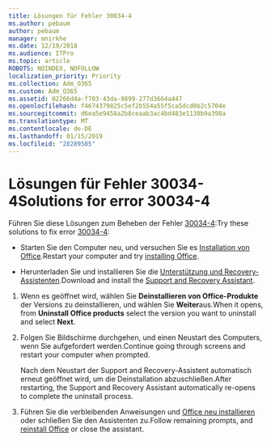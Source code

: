 ```yaml
---
title: Lösungen für Fehler 30034-4
ms.author: pebaum
author: pebaum
manager: mnirkhe
ms.date: 12/19/2018
ms.audience: ITPro
ms.topic: article
ROBOTS: NOINDEX, NOFOLLOW
localization_priority: Priority
ms.collection: Adm_O365
ms.custom: Adm_O365
ms.assetid: 02266d4a-f703-43da-9899-277d3664a447
ms.openlocfilehash: f4674379825c5ef2b554a55f5ca5dcd0b2c5704e
ms.sourcegitcommit: d6ea5e9458a2b8ceaab3ac4bd483e1130b9a398a
ms.translationtype: MT
ms.contentlocale: de-DE
ms.lasthandoff: 01/15/2019
ms.locfileid: "28289505"
---
```

# <a name="solutions-for-error-30034-4"></a><span data-ttu-id="e1cbd-102">Lösungen für Fehler 30034-4</span><span class="sxs-lookup"><span data-stu-id="e1cbd-102">Solutions for error 30034-4</span></span>

<span data-ttu-id="e1cbd-103">Führen Sie diese Lösungen zum Beheben der Fehler [30034-4](https://support.office.com/article/d5df89a9-0507-4b4c-92f9-22f457e630aa?wt.mc_id=Alchemy_ClientDIA):</span><span class="sxs-lookup"><span data-stu-id="e1cbd-103">Try these solutions to fix error [30034-4](https://support.office.com/article/d5df89a9-0507-4b4c-92f9-22f457e630aa?wt.mc_id=Alchemy_ClientDIA):</span></span>
  
- <span data-ttu-id="e1cbd-104">Starten Sie den Computer neu, und versuchen Sie es [Installation von Office](https://portal.office.com/OLS/MySoftware.aspx).</span><span class="sxs-lookup"><span data-stu-id="e1cbd-104">Restart your computer and try [installing Office](https://portal.office.com/OLS/MySoftware.aspx).</span></span>
    
- <span data-ttu-id="e1cbd-105">Herunterladen Sie und installieren Sie die [Unterstützung und Recovery-Assistenten](https://aka.ms/SARA-OfficeUninstall-Alchemy).</span><span class="sxs-lookup"><span data-stu-id="e1cbd-105">Download and install the [Support and Recovery Assistant](https://aka.ms/SARA-OfficeUninstall-Alchemy).</span></span>
    
1. <span data-ttu-id="e1cbd-106">Wenn es geöffnet wird, wählen Sie **Deinstallieren von Office-Produkte** der Versions zu deinstallieren, und wählen Sie **Weiter**aus.</span><span class="sxs-lookup"><span data-stu-id="e1cbd-106">When it opens, from **Uninstall Office products** select the version you want to uninstall and select **Next**.</span></span> 
    
2. <span data-ttu-id="e1cbd-107">Folgen Sie Bildschirme durchgehen, und einen Neustart des Computers, wenn Sie aufgefordert werden.</span><span class="sxs-lookup"><span data-stu-id="e1cbd-107">Continue going through screens and restart your computer when prompted.</span></span>
    
    <span data-ttu-id="e1cbd-108">Nach dem Neustart der Support and Recovery-Assistent automatisch erneut geöffnet wird, um die Deinstallation abzuschließen.</span><span class="sxs-lookup"><span data-stu-id="e1cbd-108">After restarting, the Support and Recovery Assistant automatically re-opens to complete the uninstall process.</span></span>
    
3. <span data-ttu-id="e1cbd-109">Führen Sie die verbleibenden Anweisungen und [Office neu installieren](https://portal.office.com/OLS/MySoftware.aspx) oder schließen Sie den Assistenten zu.</span><span class="sxs-lookup"><span data-stu-id="e1cbd-109">Follow remaining prompts, and [reinstall Office](https://portal.office.com/OLS/MySoftware.aspx) or close the assistant.</span></span> 
    

